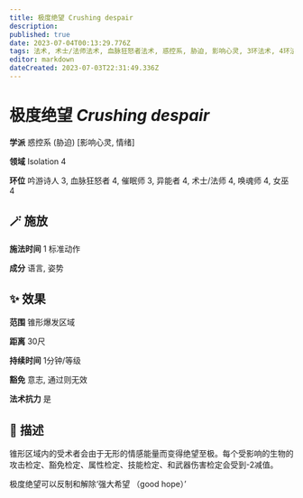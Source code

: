 ```yaml
---
title: 极度绝望 Crushing despair
description: 
published: true
date: 2023-07-04T00:13:29.776Z
tags: 法术, 术士/法师法术, 血脉狂怒者法术, 惑控系, 胁迫, 影响心灵, 3环法术, 4环法术, 女巫法术, 吟游诗人法术, 异能者法术, 催眠师法术, 唤魂师法术, 情绪, isolation
editor: markdown
dateCreated: 2023-07-03T22:31:49.336Z
---
```


# **极度绝望** *Crushing despair*

**学派** 惑控系 (胁迫) \[影响心灵, 情绪\] 

**领域** Isolation 4

**环位** 吟游诗人 3, 血脉狂怒者 4, 催眠师 3, 异能者 4, 术士/法师 4, 唤魂师 4, 女巫 4

## 🪄 施放

**施法时间** 1 标准动作

**成分** 语言, 姿势

## ✨ 效果  

**范围** 锥形爆发区域

**距离** 30尺  

**持续时间** 1分钟/等级 

**豁免** 意志, 通过则无效

**法术抗力** 是

## 📖 描述

锥形区域内的受术者会由于无形的情感能量而变得绝望至极。每个受影响的生物的攻击检定、豁免检定、属性检定、技能检定、和武器伤害检定会受到-2减值。

 极度绝望可以反制和解除‘强大希望 （good hope）’
    